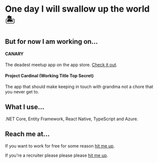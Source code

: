 # One day I will swallow up the world 🏝️


## But for now I am working on...

#### CANARY
The deadest meetup app on the app store. [Check it out](https://almostcanary.com/).
#### Project Cardinal (Working Title Top Secret)
The app that should make keeping in touch with grandma not a chore that you never get to.


## What I use...

.NET Core, Entity Framework, React Native, TypeScript and Azure.


## Reach me at...

If you want to work for free for some reason [hit me up](https://thehollowcorporation.com/help).

If you're a recruiter please please please [hit me up](https://www.linkedin.com/in/ethancote1).
